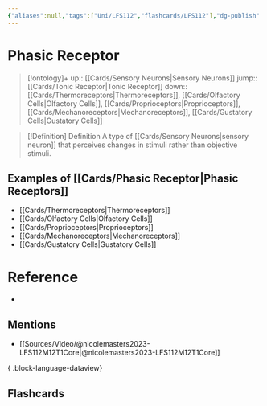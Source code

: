 ```yaml
---
{"aliases":null,"tags":["Uni/LFS112","flashcards/LFS112"],"dg-publish":true,"permalink":"/cards/phasic-receptor/","dgPassFrontmatter":true}
---
```


# Phasic Receptor

> [!ontology]+
> up:: [[Cards/Sensory Neurons\|Sensory Neurons]]
> jump:: [[Cards/Tonic Receptor\|Tonic Receptor]]
> down:: [[Cards/Thermoreceptors\|Thermoreceptors]], [[Cards/Olfactory Cells\|Olfactory Cells]], [[Cards/Proprioceptors\|Proprioceptors]], [[Cards/Mechanoreceptors\|Mechanoreceptors]], [[Cards/Gustatory Cells\|Gustatory Cells]]

> [!Definition] Definition
> A type of [[Cards/Sensory Neurons\|sensory neuron]] that perceives changes in stimuli rather than objective stimuli.

## Examples of [[Cards/Phasic Receptor\|Phasic Receptors]]
- [[Cards/Thermoreceptors\|Thermoreceptors]]
- [[Cards/Olfactory Cells\|Olfactory Cells]]
- [[Cards/Proprioceptors\|Proprioceptors]]
- [[Cards/Mechanoreceptors\|Mechanoreceptors]]
- [[Cards/Gustatory Cells\|Gustatory Cells]]

# Reference
- 

## Mentions
- [[Sources/Video/@nicolemasters2023-LFS112M12T1Core\|@nicolemasters2023-LFS112M12T1Core]]

{ .block-language-dataview}

## Flashcards

